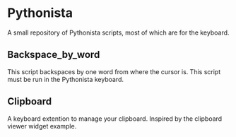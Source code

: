 # Pythonista
A small repository of Pythonista scripts, most of which are for the keyboard.

## Backspace_by_word

This script backspaces by one word from where the cursor is. This script must be run in the Pythonista keyboard.

## Clipboard

A keyboard extention to manage your clipboard. Inspired by the clipboard viewer widget example.
